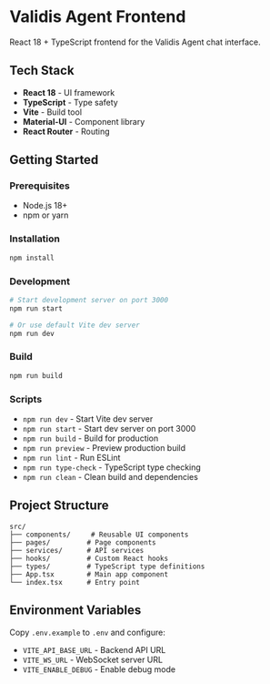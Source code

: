 # Validis Agent Frontend

React 18 + TypeScript frontend for the Validis Agent chat interface.

## Tech Stack

- **React 18** - UI framework
- **TypeScript** - Type safety
- **Vite** - Build tool
- **Material-UI** - Component library
- **React Router** - Routing

## Getting Started

### Prerequisites

- Node.js 18+
- npm or yarn

### Installation

```bash
npm install
```

### Development

```bash
# Start development server on port 3000
npm run start

# Or use default Vite dev server
npm run dev
```

### Build

```bash
npm run build
```

### Scripts

- `npm run dev` - Start Vite dev server
- `npm run start` - Start dev server on port 3000
- `npm run build` - Build for production
- `npm run preview` - Preview production build
- `npm run lint` - Run ESLint
- `npm run type-check` - TypeScript type checking
- `npm run clean` - Clean build and dependencies

## Project Structure

```
src/
├── components/     # Reusable UI components
├── pages/         # Page components
├── services/      # API services
├── hooks/         # Custom React hooks
├── types/         # TypeScript type definitions
├── App.tsx        # Main app component
└── index.tsx      # Entry point
```

## Environment Variables

Copy `.env.example` to `.env` and configure:

- `VITE_API_BASE_URL` - Backend API URL
- `VITE_WS_URL` - WebSocket server URL
- `VITE_ENABLE_DEBUG` - Enable debug mode